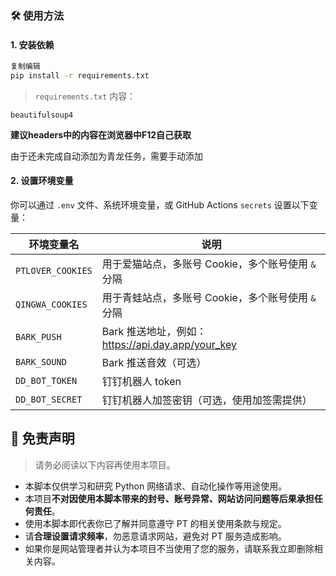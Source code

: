 ### 🛠 使用方法

#### 1. 安装依赖

```bash
复制编辑
pip install -r requirements.txt
```

> `requirements.txt` 内容：

```
beautifulsoup4
```

**建议headers中的内容在浏览器中F12自己获取**

由于还未完成自动添加为青龙任务，需要手动添加

#### 2. 设置环境变量

你可以通过 `.env` 文件、系统环境变量，或 GitHub Actions `secrets` 设置以下变量：

| 环境变量名        | 说明                                              |
| ----------------- | ------------------------------------------------- |
| `PTLOVER_COOKIES` | 用于爱猫站点，多账号 Cookie，多个账号使用 `&` 分隔              |
| `QINGWA_COOKIES` | 用于青蛙站点，多账号 Cookie，多个账号使用 `&` 分隔              |
| `BARK_PUSH`       | Bark 推送地址，例如：https://api.day.app/your_key |
| `BARK_SOUND`      | Bark 推送音效（可选）                             |
| `DD_BOT_TOKEN`    | 钉钉机器人 token                                  |
| `DD_BOT_SECRET`   | 钉钉机器人加签密钥（可选，使用加签需提供）        |




## 📢 免责声明

> 请务必阅读以下内容再使用本项目。

- 本脚本仅供学习和研究 Python 网络请求、自动化操作等用途使用。
- 本项目**不对因使用本脚本带来的封号、账号异常、网站访问问题等后果承担任何责任**。
- 使用本脚本即代表你已了解并同意遵守 PT 的相关使用条款与规定。
- 请**合理设置请求频率**，勿恶意请求网站，避免对 PT 服务造成影响。
- 如果你是网站管理者并认为本项目不当使用了您的服务，请联系我立即删除相关内容。
